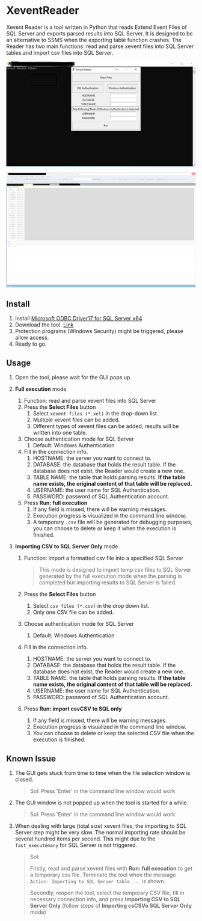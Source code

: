 # XeventReader

Xevent Reader is a tool written in Python that reads Extend Event Files of SQL Server and exports parsed results into SQL Server. It is designed to be an alternative to SSMS when the exporting table function crashes. The Reader has two main functions: read and parse xevent files into SQL Server tables and import csv files into SQL Server.

![image-20220817095032595](https://github.com/jason5306/XeventReader/blob/main/img/image-20220817095032595.png)

![image-20220817150923654](https://github.com/jason5306/XeventReader/blob/main/img/image-20220817150923654.png)

## Install

1. Install [Microsoft ODBC Driver17 for SQL Server x64](https://go.microsoft.com/fwlink/?linkid=2200731)
2. Download the tool. [Link]()
3. Protection programs (Windows Security) might be triggered, please allow access.
4. Ready to go.

## Usage

1. Open the tool, please wait for the GUI pops up.

2. **Full execution** mode

   1. Function: read and parse xevent files into SQL Server
   2. Press the **Select Files** button
      1. Select `xevent files (*.xel)` in the drop-down list.
      2. Multiple xevent files can be added.
      3. Different types of xevent files can be added, results will be written into one table.
   3. Choose authentication mode for SQL Server
      1. Default: Windows Authentication 
   4. Fill in the connection info.
      1. HOSTNAME: the server you want to connect to.
      2. DATABASE: the database that holds the result table. If the database does not exist, the Reader would create a new one.
      3. TABLE NAME: the table that holds parsing results. **If the table name exists, the original content of that table will be replaced.**
      4. USERNAME: the user name for SQL Authentication.
      5. PASSWORD: password of SQL Authentication account.
   5. Press **Run: full execution**
      1. If any field is missed, there will be warning messages.
      2. Execution progress is visualized in the command line window.
      3. A temporary  `.csv` file will be generated for debugging purposes, you can choose to delete or keep it when the execution is finished.

3. **Importing CSV to SQL Server Only** mode

   1. Function: import a formatted csv file into a specified SQL Server

      > This mode is designed to import temp csv files to SQL Server generated by the full execution mode when the parsing is completed but importing results to SQL Server is failed.

   2. Press the **Select Files** button

      1. Select `csv files (*.csv)` in the drop down list.
      2. Only one CSV file can be added.

   3. Choose authentication mode for SQL Server

      1. Default: Windows Authentication 

   4. Fill in the connection info.

      1. HOSTNAME: the server you want to connect to.
      2. DATABASE: the database that holds the result table. If the database does not exist, the Reader would create a new one.
      3. TABLE NAME: the table that holds parsing results. **If the table name exists, the original content of that table will be replaced.**
      4. USERNAME: the user name for SQL Authentication.
      5. PASSWORD: password of SQL Authentication account.

   5. Press **Run: import csvCSV to SQL only**

      1. If any field is missed, there will be warning messages.
      2. Execution progress is visualized in the command line window.
      3. You can choose to delete or keep the selected CSV file when the execution is finished.

## Known Issue

1. The GUI gets stuck from time to time when the file selection window is closed.

   > Sol: Press 'Enter' in the command line window would work

2. The GUI window is not popped up when the tool is started for a while.

   > Sol: Press 'Enter' in the command line window would work

2. When dealing with large (total size) xevent files, the importing to SQL Server step might be very slow. The normal importing rate should be several hundred items per second. This might due to the `fast_executemany` for SQL Server is not triggered.

   > Sol: 
   >
   > Firstly, read and parse xevent files with **Run: full execution** to get a temporary csv file. Terminate the tool when the message `Action: Importing to SQL Server table ...` is shown.
   >
   > Secondly, reopen the tool, select the temporary CSV file, fill in necessary connection info, and press **Importing CSV to SQL Server Only** (follow steps of **Importing csCSVo SQL Server Only** mode)
